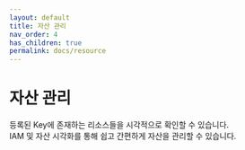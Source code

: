 ```yaml
---
layout: default
title: 자산 관리
nav_order: 4
has_children: true
permalink: docs/resource
---
```


# 자산 관리

등록된 Key에 존재하는 리소스들을 시각적으로 확인할 수 있습니다. <br />
IAM 및 자산 시각화를 통해 쉽고 간편하게 자산을 관리할 수 있습니다. <br />